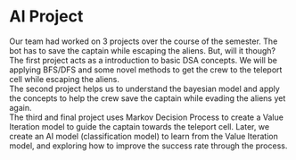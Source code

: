 # AI Project
Our team had worked on 3 projects over the course of the semester. The bot has to save the captain while escaping the aliens. But, will it though?  
The first project acts as a introduction to basic DSA concepts. We will be applying BFS/DFS and some novel methods to get the crew to the teleport cell while escaping the aliens.  
The second project helps us to understand the bayesian model and apply the concepts to help the crew save the captain while evading the aliens yet again.  
The third and final project uses Markov Decision Process to create a Value Iteration model to guide the captain towards the teleport cell. Later, we create an AI model (classification model) to learn from the Value Iteration model, and exploring how to improve the success rate through the process.
